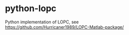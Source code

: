 # python-lopc
Python implementation of LOPC, see https://github.com/Hurricaner1989/LOPC-Matlab-package/
